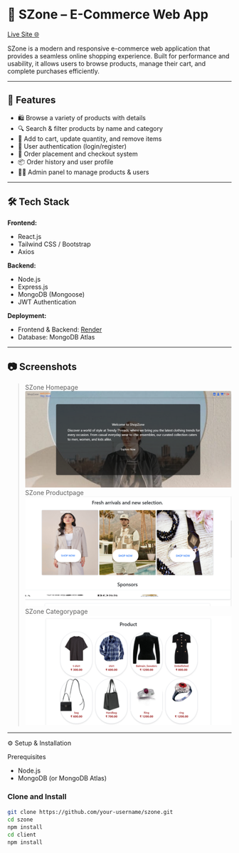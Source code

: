 # 🛒 SZone – E-Commerce Web App

[Live Site 🌐](https://szone.onrender.com)

SZone is a modern and responsive e-commerce web application that provides a seamless online shopping experience. Built for performance and usability, it allows users to browse products, manage their cart, and complete purchases efficiently.

---

## 🚀 Features

- 🛍️ Browse a variety of products with details
- 🔍 Search & filter products by name and category
- 🛒 Add to cart, update quantity, and remove items
- 🔐 User authentication (login/register)
- 🧾 Order placement and checkout system
- 📦 Order history and user profile
- 🧑‍💼 Admin panel to manage products & users

---

## 🛠️ Tech Stack

**Frontend:**
- React.js
- Tailwind CSS / Bootstrap
- Axios

**Backend:**
- Node.js
- Express.js
- MongoDB (Mongoose)
- JWT Authentication

**Deployment:**
- Frontend & Backend: [Render](https://render.com)
- Database: MongoDB Atlas

---

## 📷 Screenshots

> SZone Homepage
> ![Screenshot - SZone Homepage](https://github.com/Sayyed-faiz-ali/shopzone/blob/main/s1.png?raw=true)
> SZone Productpage
> ![Screenshot - SZone Homepage](https://github.com/Sayyed-faiz-ali/shopzone/blob/main/s2.png?raw=true)
>SZone Categorypage
> ![Screenshot - SZone Categorypage](https://github.com/Sayyed-faiz-ali/shopzone/blob/main/s3.png?raw=true)




---

 ⚙️ Setup & Installation

 Prerequisites

- Node.js
- MongoDB (or MongoDB Atlas)

### Clone and Install

```bash
git clone https://github.com/your-username/szone.git
cd szone
npm install
cd client
npm install
